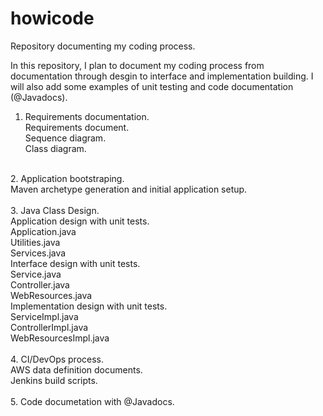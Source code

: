 # howicode 

Repository documenting my coding process.

In this repository, I plan to document my coding process from documentation through desgin to interface and implementation building. I will also add some examples of unit testing and code documentation (@Javadocs).
<br>
1. Requirements documentation.<br>
	Requirements document.<br>
	Sequence diagram.<br>
	Class diagram.<br>
<br>
2. Application bootstraping.<br>
	Maven archetype generation and initial application setup.<br>
<br>
3. Java Class Design.<br>
	Application design with unit tests.<br>
		Application.java<br>
		Utilities.java<br>
		Services.java<br>
	Interface design with unit tests.<br>
		Service.java<br>
		Controller.java<br>
		WebResources.java<br>
	Implementation design with unit tests.<br>
		ServiceImpl.java<br>
		ControllerImpl.java<br>
		WebResourcesImpl.java<br>
<br>
4. CI/DevOps process.<br>
	AWS data definition documents.<br>
	Jenkins build scripts. <br>
<br>
5. Code documetation with @Javadocs.<br>
<br><br>

